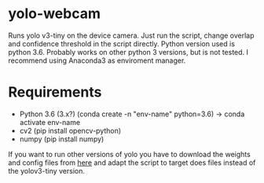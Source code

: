# yolo-webcam
Runs yolo v3-tiny on the device camera. Just run the script, change overlap and confidence threshold in the script directly.
Python version used is python 3.6. Probably works on other python 3 versions, but is not tested. I recommend using Anaconda3 as
enviroment manager.
# Requirements
* Python 3.6 (3.x?) (conda create -n "env-name" python=3.6) -> conda activate env-name
* cv2 (pip install opencv-python)
* numpy (pip install numpy)

If you want to run other versions of yolo you have to download the weights and config files from [here](https://pjreddie.com/darknet/yolo/) and
adapt the script to target does files instead of the yolov3-tiny version.

